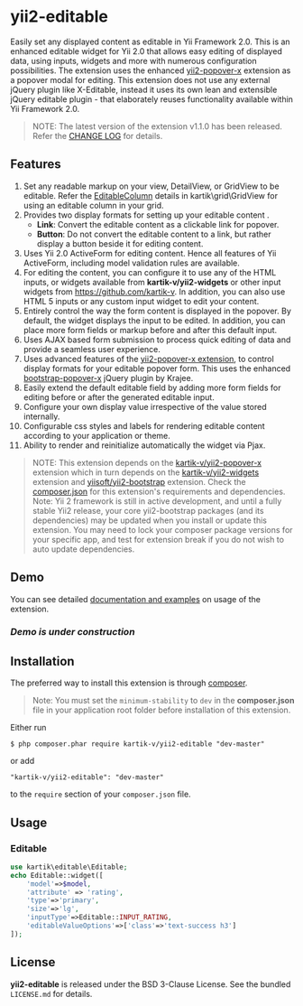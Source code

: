 yii2-editable
=============

Easily set any displayed content as editable in Yii Framework 2.0. This is an enhanced editable widget for Yii 2.0 that allows easy editing of displayed data, using inputs, widgets and more with numerous configuration possibilities.
The extension uses the enhanced [yii2-popover-x](http://demos.krajee.com/popover-x) extension as a popover modal for editing. This extension does not use any external jQuery plugin like X-Editable, instead it uses its own lean and extensible
 jQuery editable plugin - that elaborately reuses functionality available within Yii Framework 2.0.

> NOTE: The latest version of the extension v1.1.0 has been released. Refer the [CHANGE LOG](https://github.com/kartik-v/yii2-editable/blob/master/CHANGE.md) for details.

## Features  

1. Set any readable markup on your view, DetailView, or GridView to be editable. Refer the [EditableColumn](http://demos.krajee.com/grid#editable-column) details in kartik\grid\GridView for using an editable column in your grid.
2. Provides two display formats for setting up your editable content . 
   - **Link**: Convert the editable content as a clickable link for popover.
   - **Button**: Do not convert the editable content to a link, but rather display a button beside it for editing content.
3. Uses Yii 2.0 ActiveForm for editing content. Hence all features of Yii ActiveForm, including model validation rules are available.
4. For editing the content, you can configure it to use any of the HTML inputs, or widgets available from **kartik-v/yii2-widgets** or other input widgets from https://github.com/kartik-v. 
   In addition, you can also use HTML 5 inputs or any custom input widget to edit your content.
5. Entirely control the way the form content is displayed in the popover. By default, the widget displays the input to be edited. In addition, you can place
   more form fields or markup before and after this default input.
6. Uses AJAX based form submission to process quick editing of data and provide a seamless user experience.
7. Uses advanced features of the [yii2-popover-x extension](http://demos.krajee.com/popover-x), to control display formats for your editable popover form. This
   uses the enhanced [bootstrap-popover-x](http://plugins.krajee.com/popover-x) jQuery plugin by Krajee.
8. Easily extend the default editable field by adding more form fields for editing before or after the generated editable input.
9. Configure your own display value irrespective of the value stored internally.
10. Configurable css styles and labels for rendering editable content according to your application or theme.
11. Ability to render and reinitialize automatically the widget via Pjax.
   
> NOTE: This extension depends on the [kartik-v/yii2-popover-x](https://github.com/kartik-v/yii2-popover-x) extension which in turn depends on the 
[kartik-v/yii2-widgets](https://github.com/kartik-v/yii2-widgets) extension and [yiisoft/yii2-bootstrap](https://github.com/yiisoft/yii2/tree/master/extensions/bootstrap) extension. Check the 
[composer.json](https://github.com/kartik-v/yii2-editable/blob/master/composer.json) for this extension's requirements and dependencies. 
Note: Yii 2 framework is still in active development, and until a fully stable Yii2 release, your core yii2-bootstrap packages (and its dependencies) 
may be updated when you install or update this extension. You may need to lock your composer package versions for your specific app, and test 
for extension break if you do not wish to auto update dependencies.

## Demo
You can see detailed [documentation and examples](http://demos.krajee.com/editable) on usage of the extension.

### _Demo is under construction_

## Installation

The preferred way to install this extension is through [composer](http://getcomposer.org/download/).

> Note: You must set the `minimum-stability` to `dev` in the **composer.json** file in your application root folder before installation of this extension.

Either run

```
$ php composer.phar require kartik-v/yii2-editable "dev-master"
```

or add

```
"kartik-v/yii2-editable": "dev-master"
```

to the ```require``` section of your `composer.json` file.

## Usage

### Editable

```php
use kartik\editable\Editable;
echo Editable::widget([
    'model'=>$model, 
    'attribute' => 'rating',
    'type'=>'primary',
    'size'=>'lg',
    'inputType'=>Editable::INPUT_RATING,
    'editableValueOptions'=>['class'=>'text-success h3']
]);
```

## License

**yii2-editable** is released under the BSD 3-Clause License. See the bundled `LICENSE.md` for details.